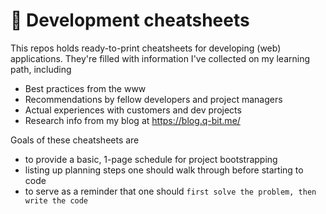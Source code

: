 # 📜 Development cheatsheets

This repos holds ready-to-print cheatsheets for developing (web) applications. They're filled with information I've collected on my learning path, including

- Best practices from the www
- Recommendations by fellow developers and project managers
- Actual experiences with customers and dev projects
- Research info from my blog at https://blog.q-bit.me/

Goals of these cheatsheets are

- to provide a basic, 1-page schedule for project bootstrapping
- listing up planning steps one should walk through before starting to code
- to serve as a reminder that one should `first solve the problem, then write the code`
